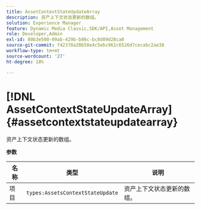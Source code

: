 ```yaml
---
title: AssetContextStateUpdateArray
description: 资产上下文状态更新的数组。
solution: Experience Manager
feature: Dynamic Media Classic,SDK/API,Asset Management
role: Developer,Admin
exl-id: 80b3e500-09ab-429b-b86c-bc8d09d28ca0
source-git-commit: f42378a20b58e4c5ebc961c6526d7cecabc2ae38
workflow-type: tm+mt
source-wordcount: '27'
ht-degree: 18%

---
```


# [!DNL AssetContextStateUpdateArray]{#assetcontextstateupdatearray}

资产上下文状态更新的数组。

**参数**

| 名称 | 类型 | 说明 |
|---|---|---|
| 项目 | `types:AssetsContextStateUpdate` | 资产上下文状态更新的数组。 |
